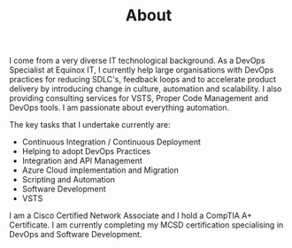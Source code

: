 ﻿---
permalink: /about/
title: "About"
excerpt: "Minimal Mistakes is a flexible two-column Jekyll theme."
toc: false
---

I come from a very diverse IT technological background. As a DevOps Specialist at Equinox IT, I currently help large organisations with DevOps practices for reducing SDLC's, feedback loops and to accelerate product delivery by introducing change in culture, automation and scalability. I also providing consulting services for VSTS, Proper Code Management and DevOps tools. I am passionate about everything automation.

The key tasks that I undertake currently are:

* Continuous Integration / Continuous Deployment
* Helping to adopt DevOps Practices
* Integration and API Management
* Azure Cloud implementation and Migration
* Scripting and Automation
* Software Development
* VSTS

I am a Cisco Certified Network Associate and I hold a CompTIA A+ Certificate. I am currently completing my MCSD certification specialising in DevOps and Software Development.